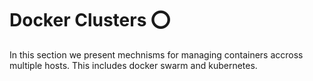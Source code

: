 # Docker Clusters :o:

In this section we present mechnisms for managing containers accross multiple hosts. This includes docker swarm and kubernetes.
